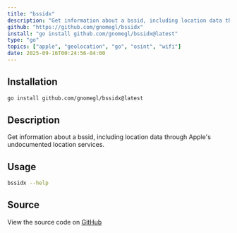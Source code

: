 ```yaml
---
title: "bssidx"
description: "Get information about a bssid, including location data through Apple's undocumented location services."
github: "https://github.com/gnomegl/bssidx"
install: "go install github.com/gnomegl/bssidx@latest"
type: "go"
topics: ["apple", "geolocation", "go", "osint", "wifi"]
date: 2025-09-16T00:24:56-04:00
---
```


## Installation

```bash
go install github.com/gnomegl/bssidx@latest
```

## Description

Get information about a bssid, including location data through Apple's undocumented location services.

## Usage

```bash
bssidx --help
```

## Source

View the source code on [GitHub](https://github.com/gnomegl/bssidx)
